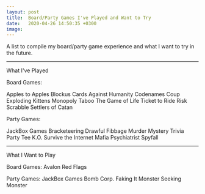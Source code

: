 ```yaml
---
layout: post
title:  Board/Party Games I've Played and Want to Try
date:   2020-04-26 14:50:35 +0300
image:
---
```

A list to compile my board/party game experience and what I want to try in the future.

---

What I've Played

Board Games:

Apples to Apples
Blockus
Cards Against Humanity
Codenames
Coup
Exploding Kittens
Monopoly
Taboo
The Game of Life
Ticket to Ride
Risk
Scrabble
Settlers of Catan


Party Games:

JackBox Games
  Bracketeering
  Drawful
  Fibbage
  Murder Mystery Trivia Party
  Tee K.O.
  Survive the Internet
Mafia
Psychiatrist
Spyfall

---

What I Want to Play

Board Games:
Avalon
Red Flags

Party Games:
JackBox Games
  Bomb Corp.
  Faking It
  Monster Seeking Monster
